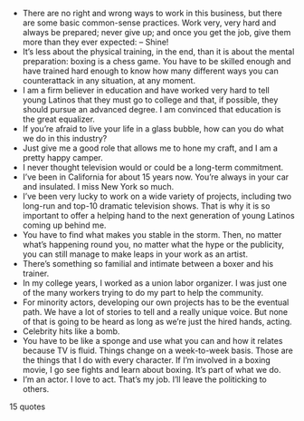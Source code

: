  - There are no right and wrong ways to work in this business, but there are some basic common-sense practices. Work very, very hard and always be prepared; never give up; and once you get the job, give them more than they ever expected: – Shine!
 - It’s less about the physical training, in the end, than it is about the mental preparation: boxing is a chess game. You have to be skilled enough and have trained hard enough to know how many different ways you can counterattack in any situation, at any moment.
 - I am a firm believer in education and have worked very hard to tell young Latinos that they must go to college and that, if possible, they should pursue an advanced degree. I am convinced that education is the great equalizer.
 - If you’re afraid to live your life in a glass bubble, how can you do what we do in this industry?
 - Just give me a good role that allows me to hone my craft, and I am a pretty happy camper.
 - I never thought television would or could be a long-term commitment.
 - I’ve been in California for about 15 years now. You’re always in your car and insulated. I miss New York so much.
 - I’ve been very lucky to work on a wide variety of projects, including two long-run and top-10 dramatic television shows. That is why it is so important to offer a helping hand to the next generation of young Latinos coming up behind me.
 - You have to find what makes you stable in the storm. Then, no matter what’s happening round you, no matter what the hype or the publicity, you can still manage to make leaps in your work as an artist.
 - There’s something so familial and intimate between a boxer and his trainer.
 - In my college years, I worked as a union labor organizer. I was just one of the many workers trying to do my part to help the community.
 - For minority actors, developing our own projects has to be the eventual path. We have a lot of stories to tell and a really unique voice. But none of that is going to be heard as long as we’re just the hired hands, acting.
 - Celebrity hits like a bomb.
 - You have to be like a sponge and use what you can and how it relates because TV is fluid. Things change on a week-to-week basis. Those are the things that I do with every character. If I’m involved in a boxing movie, I go see fights and learn about boxing. It’s part of what we do.
 - I’m an actor. I love to act. That’s my job. I’ll leave the politicking to others.

15 quotes